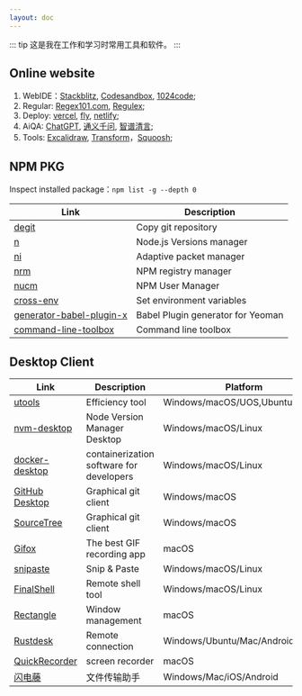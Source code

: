 ```yaml
---
layout: doc
---
```


::: tip 
这是我在工作和学习时常用工具和软件。
:::

## Online website

1. WebIDE：[Stackblitz](https://stackblitz.com/), [Codesandbox](https://codesandbox.io/), [1024code](https://1024code.com/);
2. Regular: [Regex101.com](https://regex101.com/), [Regulex](https://jex.im/regulex/);
3. Deploy: [vercel](https://vercel.com), [fly](https://fly.io/), [netlify](https://www.netlify.com/);
4. AiQA: [ChatGPT](https://chat.openai.com/), [通义千问](https://tongyi.aliyun.com/qianwen/), [智谱清言](https://chatglm.cn/main/alltoolsdetail);
5. Tools: [Excalidraw](https://board.dooring.vip/), [Transform](https://transform.tools/)，[Squoosh](https://squoosh.app/);

## NPM PKG
Inspect installed package：`npm list -g --depth 0`

| Link | Description |
|------|-------------|
|[degit](https://www.npmjs.com/package/degit)|Copy git repository|
|[n](https://www.npmjs.com/package/n)|Node.js Versions manager|
|[ni](https://www.npmjs.com/package/@antfu/ni)|Adaptive packet manager|
|[nrm](https://www.npmjs.com/package/nrm)|NPM registry manager|
|[nucm](https://www.npmjs.com/package/nucm)|NPM User Manager|
|[cross-env](https://www.npmjs.com/package/cross-env)|Set environment variables|
|[generator-babel-plugin-x](https://www.npmjs.com/package/generator-babel-plugin-x)|Babel Plugin generator for Yeoman|
|[command-line-toolbox](https://www.npmjs.com/package/command-line-toolbox)|Command line toolbox|

## Desktop Client

| Link | Description | Platform |
|------|-------------|----------|
|[utools](https://www.u.tools/)|Efficiency tool|Windows/macOS/UOS,Ubuntu,Deepin|
|[nvm-desktop](https://github.com/1111mp/nvm-desktop)|Node Version Manager Desktop|Windows/macOS/Linux|
|[docker-desktop](https://www.docker.com/products/docker-desktop/)|containerization software for developers|Windows/macOS/Linux|
|[GitHub Desktop](https://desktop.github.com/)|Graphical git client|Windows/macOS|
|[SourceTree](https://www.sourcetreeapp.com/)|Graphical git client|Windows/macOS|
|[Gifox](https://gifox.app/)|The best GIF recording app|macOS|
|[snipaste](https://www.snipaste.com/index.html)|Snip & Paste|Windows/macOS/Linux|
|[FinalShell](https://www.hostbuf.com/c/131.html)|Remote shell tool|Windows/macOS/Linux|
|[Rectangle](https://rectangleapp.com/)|Window management|macOS|
|[Rustdesk](https://rustdesk.com/)|Remote connection|Windows/Ubuntu/Mac/Android|
|[QuickRecorder](https://github.com/lihaoyun6/QuickRecorder)|screen recorder|macOS|
|[闪电藤](https://sdt.zishu.life/)|文件传输助手|Windows/Mac/iOS/Android|

